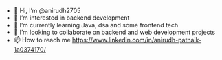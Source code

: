 - 👋 Hi, I’m @anirudh2705
- 👀 I’m interested in backend development
- 🌱 I’m currently learning Java, dsa and some frontend tech
- 💞️ I’m looking to collaborate on backend and web development projects
- 📫 How to reach me https://www.linkedin.com/in/anirudh-patnaik-1a0374170/

<!---
anirudh2705/anirudh2705 is a ✨ special ✨ repository because its `README.md` (this file) appears on your GitHub profile.
You can click the Preview link to take a look at your changes.
--->
